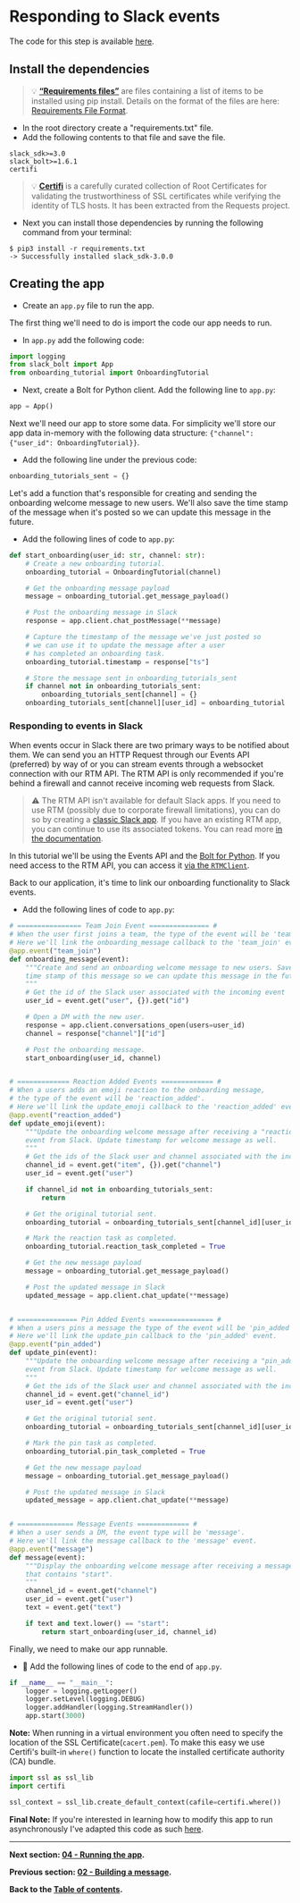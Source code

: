 # Responding to Slack events

The code for this step is available [here](PythOnBoardingBot).

## Install the dependencies

> 💡 **[“Requirements files”](https://pip.pypa.io/en/stable/user_guide/#id12)** are files containing a list of items to be installed using pip install. Details on the format of the files are here: [Requirements File Format](https://pip.pypa.io/en/stable/reference/pip_install/#requirements-file-format).

- In the root directory create a "requirements.txt" file.
- Add the following contents to that file and save the file.

```
slack_sdk>=3.0
slack_bolt>=1.6.1
certifi
```

> 💡 **[Certifi](https://github.com/certifi/python-certifi)** is a carefully curated collection of Root Certificates for validating the trustworthiness of SSL certificates while verifying the identity of TLS hosts. It has been extracted from the Requests project.

- Next you can install those dependencies by running the following command from your terminal:

```
$ pip3 install -r requirements.txt
-> Successfully installed slack_sdk-3.0.0
```

## Creating the app

- Create an `app.py` file to run the app.

The first thing we'll need to do is import the code our app needs to run.

- In `app.py` add the following code:

```Python
import logging
from slack_bolt import App
from onboarding_tutorial import OnboardingTutorial
```

- Next, create a Bolt for Python client. Add the following line to `app.py`:

```Python
app = App()
```

Next we'll need our app to store some data. For simplicity we'll store our app data in-memory with the following data structure: `{"channel": {"user_id": OnboardingTutorial}}`.

- Add the following line under the previous code:

```Python
onboarding_tutorials_sent = {}
```

Let's add a function that's responsible for creating and sending the onboarding welcome message to new users. We'll also save the time stamp of the message when it's posted so we can update this message in the future.

- Add the following lines of code to `app.py`:

```Python
def start_onboarding(user_id: str, channel: str):
    # Create a new onboarding tutorial.
    onboarding_tutorial = OnboardingTutorial(channel)

    # Get the onboarding message payload
    message = onboarding_tutorial.get_message_payload()

    # Post the onboarding message in Slack
    response = app.client.chat_postMessage(**message)

    # Capture the timestamp of the message we've just posted so
    # we can use it to update the message after a user
    # has completed an onboarding task.
    onboarding_tutorial.timestamp = response["ts"]

    # Store the message sent in onboarding_tutorials_sent
    if channel not in onboarding_tutorials_sent:
        onboarding_tutorials_sent[channel] = {}
    onboarding_tutorials_sent[channel][user_id] = onboarding_tutorial
```

### Responding to events in Slack

When events occur in Slack there are two primary ways to be notified about them. We can send you an HTTP Request through our Events API (preferred) by way of or you can stream events through a websocket connection with our RTM API. The RTM API is only recommended if you're behind a firewall and cannot receive incoming web requests from Slack.

> ⚠️ The RTM API isn't available for default Slack apps. If you need to use RTM (possibly due to corporate firewall limitations), you can do so by creating a [classic Slack app](https://api.slack.com/apps?new_classic_app=1). If you have an existing RTM app, you can continue to use its associated tokens. You can read more [in the documentation](https://slack.dev/python-slack-sdk/real_time_messaging.html).

In this tutorial we'll be using the Events API and the [Bolt for Python](https://github.com/slackapi/bolt-python). If you need access to the RTM API, you can access it [via the `RTMClient`](https://slack.dev/python-slack-sdk/real_time_messaging.html).

Back to our application, it's time to link our onboarding functionality to Slack events.

- Add the following lines of code to `app.py`:

```Python
# ================ Team Join Event =============== #
# When the user first joins a team, the type of the event will be 'team_join'.
# Here we'll link the onboarding_message callback to the 'team_join' event.
@app.event("team_join")
def onboarding_message(event):
    """Create and send an onboarding welcome message to new users. Save the
    time stamp of this message so we can update this message in the future.
    """
    # Get the id of the Slack user associated with the incoming event
    user_id = event.get("user", {}).get("id")

    # Open a DM with the new user.
    response = app.client.conversations_open(users=user_id)
    channel = response["channel"]["id"]

    # Post the onboarding message.
    start_onboarding(user_id, channel)


# ============= Reaction Added Events ============= #
# When a users adds an emoji reaction to the onboarding message,
# the type of the event will be 'reaction_added'.
# Here we'll link the update_emoji callback to the 'reaction_added' event.
@app.event("reaction_added")
def update_emoji(event):
    """Update the onboarding welcome message after receiving a "reaction_added"
    event from Slack. Update timestamp for welcome message as well.
    """
    # Get the ids of the Slack user and channel associated with the incoming event
    channel_id = event.get("item", {}).get("channel")
    user_id = event.get("user")

    if channel_id not in onboarding_tutorials_sent:
        return

    # Get the original tutorial sent.
    onboarding_tutorial = onboarding_tutorials_sent[channel_id][user_id]

    # Mark the reaction task as completed.
    onboarding_tutorial.reaction_task_completed = True

    # Get the new message payload
    message = onboarding_tutorial.get_message_payload()

    # Post the updated message in Slack
    updated_message = app.client.chat_update(**message)


# =============== Pin Added Events ================ #
# When a users pins a message the type of the event will be 'pin_added'.
# Here we'll link the update_pin callback to the 'pin_added' event.
@app.event("pin_added")
def update_pin(event):
    """Update the onboarding welcome message after receiving a "pin_added"
    event from Slack. Update timestamp for welcome message as well.
    """
    # Get the ids of the Slack user and channel associated with the incoming event
    channel_id = event.get("channel_id")
    user_id = event.get("user")

    # Get the original tutorial sent.
    onboarding_tutorial = onboarding_tutorials_sent[channel_id][user_id]

    # Mark the pin task as completed.
    onboarding_tutorial.pin_task_completed = True

    # Get the new message payload
    message = onboarding_tutorial.get_message_payload()

    # Post the updated message in Slack
    updated_message = app.client.chat_update(**message)


# ============== Message Events ============= #
# When a user sends a DM, the event type will be 'message'.
# Here we'll link the message callback to the 'message' event.
@app.event("message")
def message(event):
    """Display the onboarding welcome message after receiving a message
    that contains "start".
    """
    channel_id = event.get("channel")
    user_id = event.get("user")
    text = event.get("text")

    if text and text.lower() == "start":
        return start_onboarding(user_id, channel_id)
```

Finally, we need to make our app runnable.

- 🏁 Add the following lines of code to the end of `app.py`.

```Python
if __name__ == "__main__":
    logger = logging.getLogger()
    logger.setLevel(logging.DEBUG)
    logger.addHandler(logging.StreamHandler())
    app.start(3000)
```

**Note:** When running in a virtual environment you often need to specify the location of the SSL Certificate(`cacert.pem`). To make this easy we use Certifi's built-in `where()` function to locate the installed certificate authority (CA) bundle.

```python
import ssl as ssl_lib
import certifi

ssl_context = ssl_lib.create_default_context(cafile=certifi.where())
```

**Final Note:** If you're interested in learning how to modify this app to run asynchronously I've adapted this code as such [here](PythOnBoardingBot/async_app.py).

---

**Next section: [04 - Running the app](04-running-the-app.md).**

**Previous section: [02 - Building a message](02-building-a-message.md).**

**Back to the [Table of contents](README.md#table-of-contents).**
